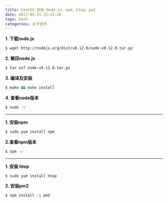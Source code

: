```yaml
---
title: CentOS 安装 Node.js、npm、htop、pm2
date: 2017-05-21 22:23:16
tags: bash
categories: 关于技术
---
```


**1. 下载node.js**

```bash
$ wget http://nodejs.org/dist/v0.12.0/node-v0.12.0.tar.gz
```

**2. 解压node.js**

```bash
$ tar xvf node-v0.12.0.tar.gz
```

**3. 编译及安装**

```bash
$ make && make install
```

**4. 查看node版本**

```bash
$ node -v
```

- - - -


**1. 安装npm**

```bash
$ sudo yum install npm
```

**2.查看npm版本**

```bash
$ npm -v
```

- - - -


**1. 安装 htop**

```bash
$ sudo yum install htop
```

**2. 安装pm2**

```bash
$ npm install -g pm2
```